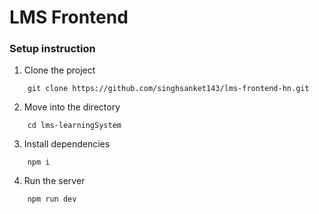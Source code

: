 # LMS Frontend

### Setup instruction

1. Clone the project

```
    git clone https://github.com/singhsanket143/lms-frontend-hn.git
```
2. Move into the directory

```
    cd lms-learningSystem
```
3. Install dependencies

```
    npm i
```

4. Run the server

```
    npm run dev
```